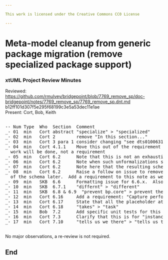 ```yaml
---

This work is licensed under the Creative Commons CC0 License

---
```


# Meta-model cleanup from generic package migration (remove specialized package support)
### xtUML Project Review Minutes

Reviewed:  https://github.com/rmulvey/bridgepoint/blob/7769_remove_sp/doc-bridgepoint/notes/7769_remove_sp/7769_remove_sp.dnt.md b12ff101d307f5e295f68199c3e5a53dec11e1ae    
Present:  Cort, Bob, Keith   

<pre>

-- Num Type  Who  Section  Comment
_- 01  min   Cort abstract "specialize" > "specialized"
_- 02  min   Cort 2        remove "In this section..."
_- 03  min   Cort 3 para 1 consider changing "see dts0100631941.ant" to "see [4]"
_- 04  min   Cort 4.1.1    Move this out of the requirement section.  It is a note about how the 
  work will be done, not a requirement
_- 05  min   Cort 6.2      Note that this is not an exhaustive list.  Other classes will be removed as fallout
_- 06  min   Cort 6.2      Note when such unformalizations shift the attributes...see 6.17
_- 07  min   Cort 6.2      Note here that the resulting schema will be compatible with the old one
_- 08  min   Cort 6.2      Raise a follow on issue to remove the unused/placeholder attributes 
  of the schema later.  Add a requirement to this note as well.
_- 09  min   SKB  6.6      Formatting issue for 6.6.x.  Also, there are two 6.6 items
_- 10  min   SKB  6.7.1    "differnt" > "different"
_- 11  min   SKB  6.8 & 6.9  "prevent bp.core" > prevent the individual plugins these steps call out
_- 12  min   Cort 6.16     Add a requirement: "Capture performance metrics"
_- 13  min   Cort 6.17     State that all the placeholder attributes we added are of type UNIQUE_ID
_- 14  min   Cort 6.18     "takes" > "task"
_- 15  min   Bob  7.2      Add specific unit tests for this change
_- 16  min   Cort 7.3      Clarify that this is for "instance reference passing"
_- 17  min   Cort 7.10     "tells us we there" > "tells us there"

</pre>
   
No major observations, a re-review is not required.

End
---


